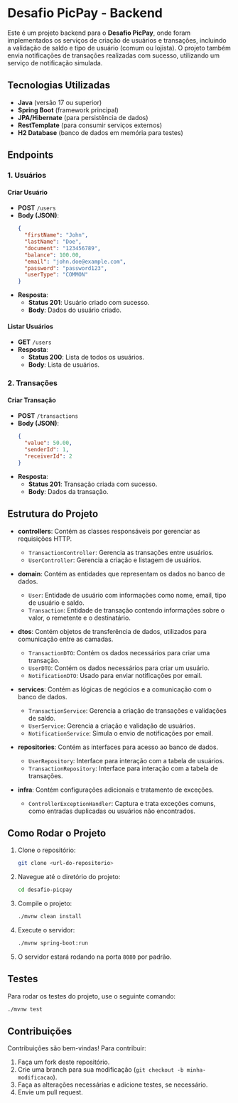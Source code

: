 # Desafio PicPay - Backend

Este é um projeto backend para o **Desafio PicPay**, onde foram implementados os serviços de criação de usuários e transações, incluindo a validação de saldo e tipo de usuário (comum ou lojista). O projeto também envia notificações de transações realizadas com sucesso, utilizando um serviço de notificação simulada.

## Tecnologias Utilizadas
- **Java** (versão 17 ou superior)
- **Spring Boot** (framework principal)
- **JPA/Hibernate** (para persistência de dados)
- **RestTemplate** (para consumir serviços externos)
- **H2 Database** (banco de dados em memória para testes)

## Endpoints

### 1. Usuários

#### Criar Usuário
- **POST** `/users`
- **Body (JSON)**:
  ```json
  {
    "firstName": "John",
    "lastName": "Doe",
    "document": "123456789",
    "balance": 100.00,
    "email": "john.doe@example.com",
    "password": "password123",
    "userType": "COMMON"
  }
  ```
- **Resposta**:
  - **Status 201**: Usuário criado com sucesso.
  - **Body**: Dados do usuário criado.

#### Listar Usuários
- **GET** `/users`
- **Resposta**:
  - **Status 200**: Lista de todos os usuários.
  - **Body**: Lista de usuários.

### 2. Transações

#### Criar Transação
- **POST** `/transactions`
- **Body (JSON)**:
  ```json
  {
    "value": 50.00,
    "senderId": 1,
    "receiverId": 2
  }
  ```
- **Resposta**:
  - **Status 201**: Transação criada com sucesso.
  - **Body**: Dados da transação.

## Estrutura do Projeto

- **controllers**: Contém as classes responsáveis por gerenciar as requisições HTTP.
  - `TransactionController`: Gerencia as transações entre usuários.
  - `UserController`: Gerencia a criação e listagem de usuários.
  
- **domain**: Contém as entidades que representam os dados no banco de dados.
  - `User`: Entidade de usuário com informações como nome, email, tipo de usuário e saldo.
  - `Transaction`: Entidade de transação contendo informações sobre o valor, o remetente e o destinatário.

- **dtos**: Contém objetos de transferência de dados, utilizados para comunicação entre as camadas.
  - `TransactionDTO`: Contém os dados necessários para criar uma transação.
  - `UserDTO`: Contém os dados necessários para criar um usuário.
  - `NotificationDTO`: Usado para enviar notificações por email.

- **services**: Contém as lógicas de negócios e a comunicação com o banco de dados.
  - `TransactionService`: Gerencia a criação de transações e validações de saldo.
  - `UserService`: Gerencia a criação e validação de usuários.
  - `NotificationService`: Simula o envio de notificações por email.

- **repositories**: Contém as interfaces para acesso ao banco de dados.
  - `UserRepository`: Interface para interação com a tabela de usuários.
  - `TransactionRepository`: Interface para interação com a tabela de transações.

- **infra**: Contém configurações adicionais e tratamento de exceções.
  - `ControllerExceptionHandler`: Captura e trata exceções comuns, como entradas duplicadas ou usuários não encontrados.

## Como Rodar o Projeto

1. Clone o repositório:
   ```bash
   git clone <url-do-repositorio>
   ```

2. Navegue até o diretório do projeto:
   ```bash
   cd desafio-picpay
   ```

3. Compile o projeto:
   ```bash
   ./mvnw clean install
   ```

4. Execute o servidor:
   ```bash
   ./mvnw spring-boot:run
   ```

5. O servidor estará rodando na porta `8080` por padrão.

## Testes

Para rodar os testes do projeto, use o seguinte comando:

```bash
./mvnw test
```

## Contribuições

Contribuições são bem-vindas! Para contribuir:

1. Faça um fork deste repositório.
2. Crie uma branch para sua modificação (`git checkout -b minha-modificacao`).
3. Faça as alterações necessárias e adicione testes, se necessário.
4. Envie um pull request.
